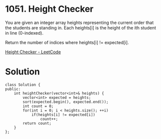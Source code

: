 # 1051. Height Checker

You are given an integer array heights representing the current order that the students are standing in. Each heights[i] is the height of the ith student in line (0-indexed).

Return the number of indices where heights[i] != expected[i].

[Height Checker - LeetCode](https://leetcode.com/problems/height-checker/)

# Solution
```
class Solution {
public:
    int heightChecker(vector<int>& heights) {
        vector<int> expected = heights;
        sort(expected.begin(), expected.end());
        int count = 0;
        for(int i = 0; i < heights.size(); ++i)
            if(heights[i] != expected[i])
                count++;
        return count;
    }
};
```